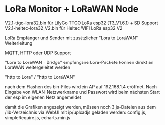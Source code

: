 # LoRa Monitor + LoRaWAN Node
V2.1-ttgo-lora32.bin für LilyGo TTGO LoRa esp32 (T3_V1.6.1) + SD Support   
V2.1-heltec-lora32_V2.bin für Heltec WIFI LoRa esp32 V2 

LoRa Empfänger und Sender mit zusätzlicher "Lora to LoraWAN" Weiterleitung 

MQTT, HTTP oder UDP Support

"Lora to LoraWAN - Bridge"  empfangene Lora-Packete können direkt an LoraWAN weitergeleitet werden

"http to Lora" / "http to LoraWAN"  

nach dem Flashen des bin-Files wird ein AP auf 192.168.1.4 eröffnet.
Nach Eingabe von WLAN-Netzwerkname und Passwort wird beim nächsten Start der esp im eigenen Netz angemeldet 

damit die Grafiken angezeigt werden, müssen noch 3 js-Dateien aus dem /lib-Verzeichnis via WebUI mit ip/uploadjs geladen werden:
config.js, simpleRequire.js, echarts.min.js

